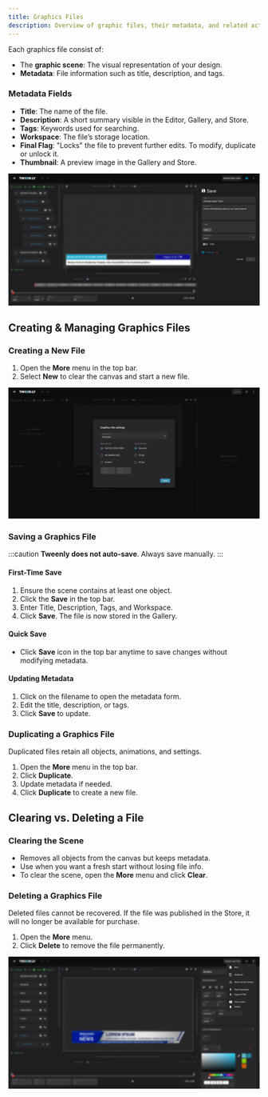 ```yaml
---
title: Graphics Files
description: Overview of graphic files, their metadata, and related actions in Tweenly.
---
```


Each graphics file consist of:

- The **graphic scene**: The visual representation of your design.
- **Metadata**: File information such as title, description, and tags.

### Metadata Fields

- **Title**: The name of the file.
- **Description**: A short summary visible in the Editor, Gallery, and Store.
- **Tags**: Keywords used for searching.
- **Workspace**: The file’s storage location.
- **Final Flag**: "Locks" the file to prevent further edits. To modify, duplicate or unlock it.
- **Thumbnail**: A preview image in the Gallery and Store.


![Graphics File Settings](../../../assets/assets/graphics-file.png)

## Creating & Managing Graphics Files

### Creating a New File

1. Open the **More** menu in the top bar.
2. Select **New** to clear the canvas and start a new file.

![Graphics File Settings](../../../assets/assets/graphics-file-settings.png)

### Saving a Graphics File

:::caution
**Tweenly does not auto-save**. Always save manually.
:::

#### First-Time Save

1. Ensure the scene contains at least one object.
2. Click the **Save** in the top bar.
3. Enter Title, Description, Tags, and Workspace.
4. Click **Save**. The file is now stored in the Gallery.

#### Quick Save

- Click **Save** icon in the top bar anytime to save changes without modifying metadata.

#### Updating Metadata

1. Click on the filename to open the metadata form.
2. Edit the title, description, or tags.
3. Click **Save** to update.

### Duplicating a Graphics File

Duplicated files retain all objects, animations, and settings.

1. Open the **More** menu in the top bar.
2. Click **Duplicate**.
3. Update metadata if needed.
4. Click **Duplicate** to create a new file.

## Clearing vs. Deleting a File

### Clearing the Scene

- Removes all objects from the canvas but keeps metadata.
- Use when you want a fresh start without losing file info.
- To clear the scene, open the **More** menu and click **Clear**.

### Deleting a Graphics File

Deleted files cannot be recovered. If the file was published in the Store, it will no longer be available for purchase.

1. Open the **More** menu.
2. Click **Delete** to remove the file permanently.

![Graphics File More Menu](../../../assets/assets/editor-more-menu.png)


